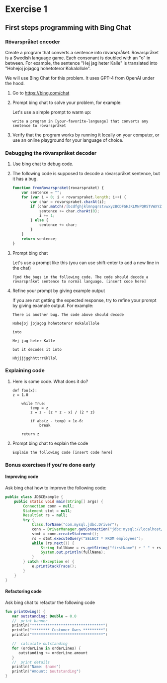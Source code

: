 # Exercise 1

## First steps programming with Bing Chat

### Rövarspråket encoder

Create a program that converts a sentence into rövarspråket. 
Rövarspråket is a Swedish language game. Each consonant is doubled with an "o" in between. For example, the sentence "Hej jag heter Kalle" is translated into "Hohejoj jojagog hohetoteror Kokalollole".

We will use Bing Chat for this problem. It uses GPT-4 from OpenAI under the hood.

1. Go to https://bing.com/chat
2. Prompt bing chat to solve your problem, for example:

    Let's use a simple prompt to warm up:

    ```
    write a program in [your-favorite-language] that converts any sentence to rövarspråket
    ```

3. Verify that the program works by running it locally on your computer, or use an online playground for your language of choice.

### Debugging the rövarspråket decoder

1. Use bing chat to debug code. 
2. The following code is supposed to decode a rövarspråket sentence, but it has a bug. 

    ```javascript
    function fromRovarspraket(rovarspraket) {
        var sentence = "";
        for (var i = 0; i < rovarspraket.length; i++) {
            var char = rovarspraket.charAt(i);
            if (char.match(/[bcdfghjklmnpqrstvwxyzBCDFGHJKLMNPQRSTVWXYZ]/)) {
                sentence += char.charAt(0);
                i += 1;
            } else {
                sentence += char;
            }
        }
        return sentence;
    }
    ```
      
3. Prompt bing chat

    Let's use a prompt like this (you can use shift-enter to add a new line in the chat)

    ```
    Find the bugs in the following code. The code should decode a rövarspråket sentence to normal language. [insert code here]
    ```

4. Refine your prompt by giving example output

    If you are not getting the expected response, try to refine your prompt by giving example output. For example:
    
    ```
    There is another bug. The code above should decode

    Hohejoj jojagog hohetoteror Kokalollole
    
    into
    
    Hej jag heter Kalle
    
    but it decodes it into
    
    HhjjjjgghhttrrKkllol
    ```

### Explaining code

1. Here is some code. What does it do?

    ```
    def foo(x):
    z = 1.0
    
        while True:
            temp = z
            z = z - (z * z - x) / (2 * z)
            
            if abs(z - temp) < 1e-6: 
                break
        
        return z
   ```
   
2. Prompt bing chat to explain the code

    ```
    Explain the following code [insert code here]
    ```
   

### Bonus exercises if you're done early

#### Improving code

Ask bing chat how to improve the following code:

   ```java
   public class JDBCExample {
       public static void main(String[] args) {
           Connection conn = null;
           Statement stmt = null;
           ResultSet rs = null;
           try {
               Class.forName("com.mysql.jdbc.Driver");
               conn = DriverManager.getConnection("jdbc:mysql://localhost/myDatabase", "root", "password");
               stmt = conn.createStatement();
               rs = stmt.executeQuery("SELECT * FROM employees");
               while (rs.next()) {
                   String fullName = rs.getString("firstName") + " " + rs.getString("lastName");
                   System.out.println(fullName);
               }
           } catch (Exception e) {
               e.printStackTrace();
           }
       }
   }
   ```

#### Refactoring code

Ask bing chat to refactor the following code

   ```kotlin
   fun printOwing() {
      var outstanding: Double = 0.0
      //  print banner
      println("********************************")
      println("******** Customer Owes *********")
      println("********************************")
   
      //  calculate outstanding
      for (orderLine in orderLines) {
         outstanding += orderLine.amount
      }
      //  print details
      println("Name: $name")
      println("Amount: $outstanding")
   }
   ```